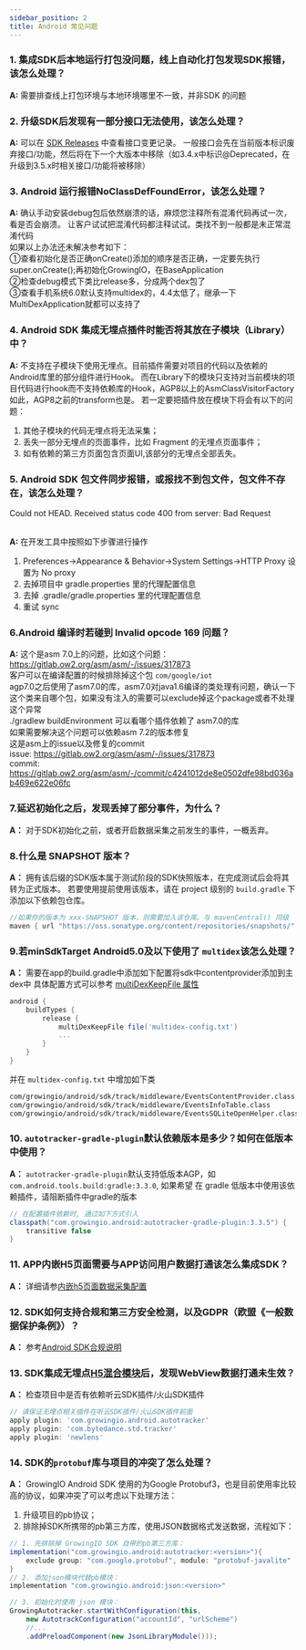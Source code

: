 ```yaml
---
sidebar_position: 2
title: Android 常见问题
---
```


### 1. 集成SDK后本地运行打包没问题，线上自动化打包发现SDK报错，该怎么处理？
**A:** 需要排查线上打包环境与本地环境哪里不一致，并非SDK 的问题

### 2. 升级SDK后发现有一部分接口无法使用，该怎么处理？
**A:** 可以在 [SDK Releases](https://github.com/growingio/growingio-sdk-android-autotracker/releases) 中查看接口变更记录。
一般接口会先在当前版本标识废弃接口/功能，然后将在下一个大版本中移除（如3.4.x中标识@Deprecated，在升级到3.5.x时相关接口/功能将被移除）

### 3. Android 运行报错NoClassDefFoundError，该怎么处理？
**A:** 确认手动安装debug包后依然崩溃的话，麻烦您注释所有混淆代码再试一次，看是否会崩溃。
让客户试试把混淆代码都注释试试。类找不到一般都是未正常混淆代码<br/>
如果以上办法还未解决参考如下：<br/>
①查看初始化是否正确onCreate()添加的顺序是否正确，一定要先执行super.onCreate();再初始化GrowingIO，在BaseApplication<br/>
②检查debug模式下类比release多，分成两个dex包了<br/>
③查看手机系统6.0默认支持multidex的，4.4太低了，继承一下MultiDexApplication就都可以支持了

### 4. Android SDK 集成无埋点插件时能否将其放在子模块（Library）中？
**A:** 不支持在子模块下使用无埋点。目前插件需要对项目的代码以及依赖的Android库里的部分组件进行Hook。
而在Library下的模块只支持对当前模块的项目代码进行hook而不支持依赖库的Hook，AGP8以上的AsmClassVisitorFactory如此，AGP8之前的transform也是。
若一定要把插件放在模块下将会有以下的问题：
1. 其他子模块的代码无埋点将无法采集；
2. 丢失一部分无埋点的页面事件，比如 Fragment 的无埋点页面事件；
3. 如有依赖的第三方页面包含页面UI,该部分的无埋点全部丢失。

### 5. Android SDK 包文件同步报错，或报找不到包文件，包文件不存在，该怎么处理？
Could not HEAD. Received status code 400 from server: Bad Request<br/>
<ImageLoader path="img/question/BadRequest" /><br/>

**A:** 在开发工具中按照如下步骤进行操作<br/>
1. Preferences->Appearance & Behavior->System Settings->HTTP Proxy 设置为 No proxy<br/>
2. 去掉项目中 gradle.properties 里的代理配置信息<br/>
3. 去掉 .gradle/gradle.properties 里的代理配置信息<br/>
4. 重试 sync

### 6.Android 编译时若碰到 Invalid opcode 169 问题？
**A:** 这个是asm 7.0上的问题，比如这个问题： https://gitlab.ow2.org/asm/asm/-/issues/317873<br/>
客户可以在编译配置的时候排除掉这个包 `com/google/iot`<br/>
agp7.0之后使用了asm7.0的库，asm7.0对java1.6编译的类处理有问题，确认一下这个类来自哪个包，如果没有注入的需要可以exclude掉这个package或者不处理这个异常<br/>
./gradlew buildEnvironment 可以看哪个插件依赖了 asm7.0的库<br/>
如果需要解决这个问题可以依赖asm 7.2的版本修复<br/>
这是asm上的issue以及修复的commit<br/>
issue: https://gitlab.ow2.org/asm/asm/-/issues/317873<br/>
commit: https://gitlab.ow2.org/asm/asm/-/commit/c4241012de8e0502dfe98bd036ab469e622e06fc

### 7.延迟初始化之后，发现丢掉了部分事件，为什么？
**A：** 对于SDK初始化之前，或者开启数据采集之前发生的事件，一概丢弃。

### 8.什么是 SNAPSHOT 版本？
**A：** 拥有该后缀的SDK版本属于测试阶段的SDK快照版本，在完成测试后会将其转为正式版本。
若要使用提前使用该版本，请在 project 级别的 `build.gradle` 下添加以下依赖包仓库。
```groovy
//如果你的版本为 xxx-SNAPSHOT 版本，则需要加入该仓库。与 mavenCentral() 同级
maven { url "https://oss.sonatype.org/content/repositories/snapshots/" }
```

### 9.若minSdkTarget Android5.0及以下使用了 `multidex`该怎么处理？
**A：** 需要在app的build.gradle中添加如下配置将sdk中contentprovider添加到主dex中 具体配置方式可以参考 [multiDexKeepFile 属性](https://developer.android.google.cn/studio/build/multidex?hl=zh_cn#multidexkeepfile-property)
```groovy
android {
    buildTypes {
        release {
            multiDexKeepFile file('multidex-config.txt')
            ...
        }
    }
}
```
并在 `multidex-config.txt` 中增加如下类
```xml
com/growingio/android/sdk/track/middleware/EventsContentProvider.class
com/growingio/android/sdk/track/middleware/EventsInfoTable.class
com/growingio/android/sdk/track/middleware/EventsSQLiteOpenHelper.class
```

### 10. `autotracker-gradle-plugin`默认依赖版本是多少？如何在低版本中使用？
**A：**
`autotracker-gradle-plugin`默认支持低版本AGP，如 `com.android.tools.build:gradle:3.3.0`, 如果希望 在 gradle 低版本中使用该依赖插件，请阻断插件中gradle的版本
```groovy
// 在配置插件依赖时, 通过如下方式引入
classpath("com.growingio.android:autotracker-gradle-plugin:3.3.5") {
    transitive false
} 
```

### 11. APP内嵌H5页面需要与APP访问用户数据打通该怎么集成SDK？
**A：** 详细请参[内嵌h5页面数据采集配置](/docs/android/modules/hybrid%20module)


### 12. SDK如何支持合规和第三方安全检测，以及GDPR（欧盟《一般数据保护条例》）？
**A：** 参考[Android SDK合规说明](/knowledge/compliance/androidCompliance)

### 13. SDK集成无埋点[H5混合模块](/docs/android/modules/hybrid%20module)后，发现WebView数据打通未生效？
**A：**
检查项目中是否有依赖听云SDK插件/火山SDK插件
```groovy
// 请保证无埋点相关插件在听云SDK插件/火山SDK插件前面
apply plugin: 'com.growingio.android.autotracker'
apply plugin: 'com.bytedance.std.tracker'
apply plugin: 'newlens'
```

### 14. SDK的`protobuf`库与项目的冲突了怎么处理？
**A：**
GrowingIO Android SDK 使用的为Google Protobuf3，也是目前使用率比较高的协议，如果冲突了可以考虑以下处理方法：
1. 升级项目的pb协议；
2. 排除掉SDK所携带的pb第三方库，使用JSON数据格式发送数据，流程如下：

```groovy
// 1. 先排除掉 GrowingIO SDK 自带的pb第三方库：
implementation("com.growingio.android:autotracker:<version>"){
	exclude group: "com.google.protobuf", module: "protobuf-javalite"
}
// 2. 添加json模块代替pb模块：
implementation "com.growingio.android:json:<version>"

```

```java
// 3. 初始化时使用 json 模块：
GrowingAutotracker.startWithConfiguration(this,
    new AutotrackConfiguration("accountId", "urlScheme")
    //...
    .addPreloadComponent(new JsonLibraryModule()));
```
